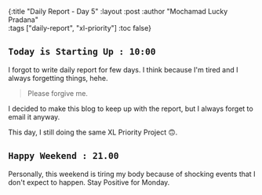 {:title "Daily Report - Day 5"
 :layout :post
 :author "Mochamad Lucky Pradana"   
 :tags  ["daily-report", "xl-priority"]
 :toc false} 

## `Today is Starting Up : 10:00` 
I forgot to write daily report for few days. I think because I'm tired and I always forgetting things, hehe.
> Please forgive me.

I decided to make this blog to keep up with the report, but I always forget to email it anyway.

This day, I still doing the same XL Priority Project 🙃.

## `Happy Weekend : 21.00`
Personally, this weekend is tiring my body because of shocking events that I don't expect to happen.
Stay Positive for Monday. 
